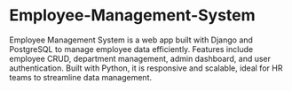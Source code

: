 # Employee-Management-System
Employee Management System is a web app built with Django and PostgreSQL to manage employee data efficiently. Features include employee CRUD, department management, admin dashboard, and user authentication. Built with Python, it is responsive and scalable, ideal for HR teams to streamline data management.

